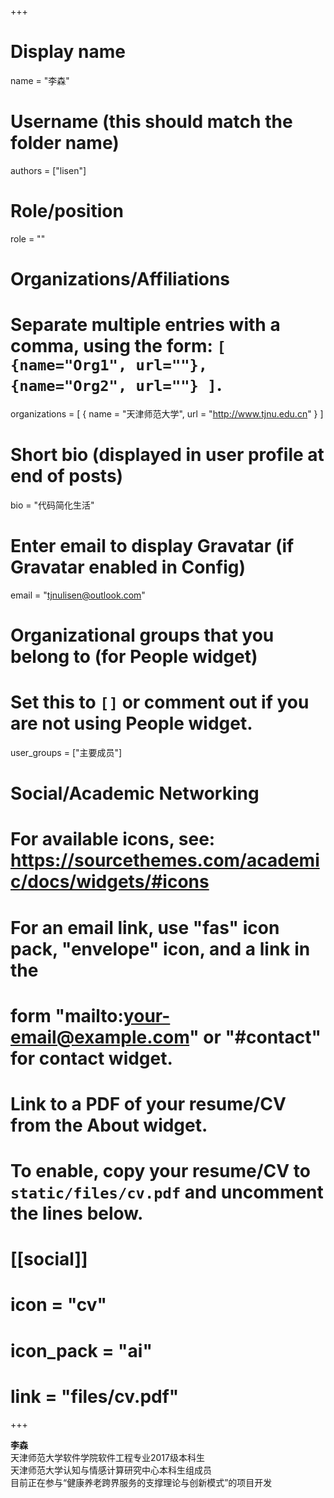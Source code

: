 +++
# Display name
name = "李森"

# Username (this should match the folder name)
authors = ["lisen"]

# Role/position
role = ""

# Organizations/Affiliations
#   Separate multiple entries with a comma, using the form: `[ {name="Org1", url=""}, {name="Org2", url=""} ]`.
organizations = [ { name = "天津师范大学", url = "http://www.tjnu.edu.cn" } ]

# Short bio (displayed in user profile at end of posts)
bio = "代码简化生活"

# Enter email to display Gravatar (if Gravatar enabled in Config)
email = "tjnulisen@outlook.com"

# Organizational groups that you belong to (for People widget)
#   Set this to `[]` or comment out if you are not using People widget.
user_groups = ["主要成员"]


# Social/Academic Networking
# For available icons, see: https://sourcethemes.com/academic/docs/widgets/#icons
#   For an email link, use "fas" icon pack, "envelope" icon, and a link in the
#   form "mailto:your-email@example.com" or "#contact" for contact widget.


# Link to a PDF of your resume/CV from the About widget.
# To enable, copy your resume/CV to `static/files/cv.pdf` and uncomment the lines below.
# [[social]]
#   icon = "cv"
#   icon_pack = "ai"
#   link = "files/cv.pdf"

+++
      
**李森**          
天津师范大学软件学院软件工程专业2017级本科生   
天津师范大学认知与情感计算研究中心本科生组成员   
目前正在参与“健康养老跨界服务的支撑理论与创新模式”的项目开发   

